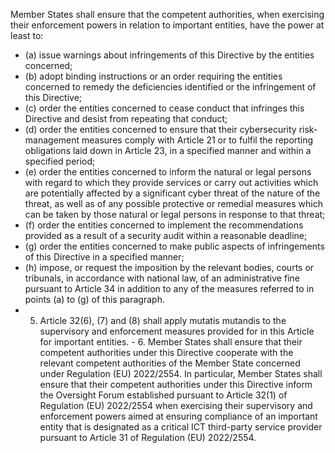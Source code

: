 Member States shall ensure that the competent authorities, when exercising their enforcement powers in relation to important entities, have the power at least to:
- (a) issue warnings about infringements of this Directive by the entities concerned;
- (b) adopt  binding  instructions  or  an  order  requiring  the  entities  concerned  to  remedy  the  deficiencies  identified  or  the infringement of this Directive;
- (c) order the entities concerned to cease conduct that infringes this Directive and desist from repeating that conduct;
- (d) order the entities concerned to ensure that their cybersecurity risk-management measures comply with Article 21 or to fulfil the reporting obligations laid down in Article 23, in a specified manner and within a specified period;
- (e) order the entities concerned to inform the natural or legal persons with regard to which they provide services or carry out activities which are potentially affected by a significant cyber  threat of  the nature of  the threat, as well as of any possible  protective  or  remedial  measures  which  can  be  taken  by  those  natural  or  legal  persons  in  response  to  that threat;
- (f) order  the  entities  concerned  to  implement  the  recommendations  provided  as  a  result  of  a  security  audit  within  a reasonable deadline;
- (g) order the entities concerned to make public aspects of infringements of this Directive in a specified manner;
- (h) impose, or request the imposition by the relevant bodies, courts or  tribunals, in accordance with national law, of an administrative  fine  pursuant  to  Article  34  in  addition  to  any  of  the  measures  referred  to  in  points  (a)  to  (g)  of  this paragraph.
- 5. Article 32(6), (7) and (8) shall apply mutatis mutandis to the supervisory and enforcement measures provided for in this Article for important entities. - 6. Member  States  shall  ensure  that  their  competent  authorities  under  this  Directive  cooperate  with  the  relevant competent  authorities  of  the  Member  State  concerned  under  Regulation  (EU)  2022/2554.  In  particular,  Member  States shall  ensure  that  their  competent  authorities  under  this  Directive  inform  the  Oversight  Forum  established  pursuant  to Article 32(1) of Regulation (EU) 2022/2554 when exercising their supervisory and enforcement powers aimed at ensuring compliance of an important entity that is designated as a critical ICT third-party service provider pursuant to Article 31 of Regulation (EU) 2022/2554. 